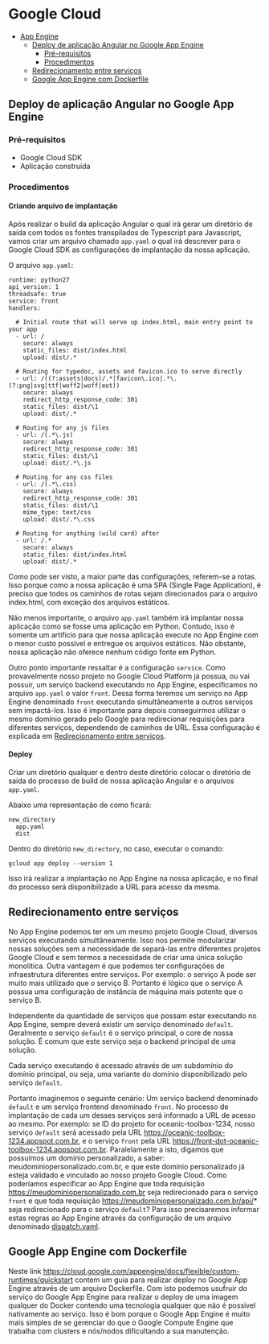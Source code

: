 # Google Cloud

- [App Engine](#app-engine)
  - [Deploy de aplicação Angular no Google App Engine](#deploy-de-aplicação-angular-no-google-app-engine)
    - [Pré-requisitos](#pré-requisitos)
    - [Procedimentos](#procedimentos)
  - [Redirecionamento entre serviços](#redirecionamento-entre-serviços)
  - [Google App Engine com Dockerfile](#google-app-engine-com-dockerfile)


## Deploy de aplicação Angular no Google App Engine

### Pré-requisitos

* Google Cloud SDK
* Aplicação construída

### Procedimentos

#### Criando arquivo de implantação
 
Após realizar o build da aplicação Angular o qual irá gerar um diretório de saída com todos os fontes transpilados de Typescript para Javascript, vamos criar um arquivo chamado `app.yaml` o qual irá descrever para o Google Cloud SDK as configurações de implantação da nossa aplicação.

O arquivo `app.yaml`: 

```
runtime: python27
api_version: 1
threadsafe: true
service: front
handlers:

  # Initial route that will serve up index.html, main entry point to your app
  - url: /
    secure: always
    static_files: dist/index.html
    upload: dist/.*

  # Routing for typedoc, assets and favicon.ico to serve directly
  - url: /((?:assets|docs)/.*|favicon\.ico|.*\.(?:png|svg|ttf|woff2|woff|eot))
    secure: always
    redirect_http_response_code: 301
    static_files: dist/\1
    upload: dist/.*

  # Routing for any js files
  - url: /(.*\.js)
    secure: always
    redirect_http_response_code: 301
    static_files: dist/\1
    upload: dist/.*\.js

  # Routing for any css files
  - url: /(.*\.css)
    secure: always
    redirect_http_response_code: 301
    static_files: dist/\1
    mime_type: text/css
    upload: dist/.*\.css

  # Routing for anything (wild card) after
  - url: /.*
    secure: always
    static_files: dist/index.html
    upload: dist/.*
```

Como pode ser visto, a maior parte das configurações, referem-se a rotas. Isso porque como a nossa aplicação é uma SPA (Single Page Application), é preciso que todos os caminhos de rotas sejam direcionados para o arquivo index.html, com exceção dos arquivos estáticos.

Não menos importante, o arquivo `app.yaml` também irá implantar nossa aplicação como se fosse uma aplicação em Python. Contudo, isso é somente um artificio para que nossa aplicação execute no App Engine com o menor custo possível e entregue os arquivos estáticos. Não obstante, nossa aplicação não oferece nenhum código fonte em Python.

Outro ponto importante ressaltar é a configuração `service`. Como provavelmente nosso projeto no Google Cloud Platform já possua, ou vai possuir, um serviço backend executando no App Engine, especificamos no arquivo `app.yaml` o valor `front`. Dessa forma teremos um serviço no App Engine denominado `front` executando simultâneamente a outros serviços sem impactá-los. Isso é importante para depois conseguirmos utilizar o mesmo domínio gerado pelo Google para redirecionar requisições para diferentes serviços, dependendo de caminhos de URL. Essa configuração é explicada em [Redirecionamento entre serviços](#redirecionamento-entre-serviços).

#### Deploy

Criar um diretório qualquer e dentro deste diretório colocar o diretório de saída do processo de build de nossa aplicação Angular e o arquivos `app.yaml`. 

Abaixo uma representação de como ficará:

```
new_directory
  app.yaml
  dist
```

Dentro do diretório `new_directory`, no caso, executar o comando:

```
gcloud app deploy --version 1
```

Isso irá realizar a implantação no App Engine na nossa aplicação, e no final do processo será disponibilizado a URL para acesso da mesma.

## Redirecionamento entre serviços

No App Engine podemos ter em um mesmo projeto Google Cloud, diversos serviços executando simultâneamente. Isso nos permite modularizar nossas soluções sem a necessidade de separá-las entre diferentes projetos Google Cloud e sem termos a necessidade de criar uma única solução monolítica. Outra vantagem é que podemos ter configurações de infraestrutura diferentes entre serviços. Por exemplo: o serviço A pode ser muito mais utilizado que o serviço B. Portanto é lógico que o serviço A possua uma configuração de instância de máquina mais potente que o serviço B.

Independente da quantidade de serviços que possam estar executando no App Engine, sempre deverá existir um serviço denominado `default`. Geralmente o serviço `default` é o serviço principal, o core de nossa solução. É comum que este serviço seja o backend principal de uma solução.

Cada serviço executando é acessado através de um subdomínio do domínio principal, ou seja, uma variante do domínio disponibilizado pelo serviço `default`. 

Portanto imaginemos o seguinte cenário: Um serviço backend denominado `default` e um serviço frontend denominado `front`. No processo de implantação de cada um desses serviços será informado a URL de acesso ao mesmo. Por exemplo: se ID do projeto for oceanic-toolbox-1234, nosso serviço `default` será acessado pela URL https://oceanic-toolbox-1234.appspot.com.br, e o serviço `front` pela URL https://front-dot-oceanic-toolbox-1234.appspot.com.br. Paralelamente a isto, digamos que possuímos um domínio personalizado, a saber: meudominiopersonalizado.com.br, e que este domínio personalizado já esteja validado e vinculado ao nosso projeto Google Cloud. Como poderíamos especificar ao App Engine que toda requisição https://meudominiopersonalizado.com.br seja redirecionado para o serviço `front` e que toda requisição https://meudominiopersonalizado.com.br/api/* seja redirecionado para o serviço `default`? Para isso precisaremos informar estas regras ao App Engine através da configuração de um arquivo denominado [dispatch.yaml](https://cloud.google.com/appengine/docs/standard/java/reference/dispatch-yaml?hl=pt-br#maven).


## Google App Engine com Dockerfile

Neste link https://cloud.google.com/appengine/docs/flexible/custom-runtimes/quickstart contem um guia para realizar deploy no Google App Engine através de um arquivo Dockerfile. Com isto podemos usufruir do serviço do Google App Engine para realizar o deploy de uma imagem qualquer do Docker contendo uma tecnologia qualquer que não é possivel nativamente ao serviço. Isso é bom porque o Google App Engine é muito mais simples de se gerenciar do que o Google Compute Engine que trabalha com clusters e nós/nodos dificultando a sua manutenção.
